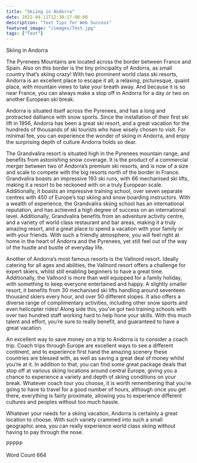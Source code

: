 ```yaml
---
title: "Skiing in Andorra"
date: 2022-04-11T12:38:17-08:00
description: "Text Tips for Web Success"
featured_image: "/images/Text.jpg"
tags: ["Text"]
---
```


Skiing in Andorra

The Pyrenees Mountains are located across the border between France and Spain.  Also on this border is the tiny principality of Andorra, as small country that’s skiing crazy!  With two prominent world class ski resorts, Andorra is an excellent place to escape it all; a relaxing, picturesque, quaint place, with mountain views to take your breath away.  And because it is so near France, you can always make a stop off in Andorra for a day or two on another European ski break.

Andorra is situated itself across the Pyrenees, and has a long and protracted dalliance with snow sports.  Since the installation of their first ski lift in 1956, Andorra has been a great ski resort, and a great vacation for the hundreds of thousands of ski tourists who have wisely chosen to visit. For minimal fee, you can experience the wonder of skiing in Andorra, and enjoy the surprising depth of culture Andorra holds so dear.

The Grandvalira resort is situated high in the Pyrenees mountain range, and benefits from astonishing snow coverage.  It is the product of a commercial merger between two of Andorra’s premium ski resorts, and is now of a size and scale to compete with the big resorts north of the border in France.  Grandvalira boasts an impressive 193 ski runs, with 66 mechanised ski lifts, making it a resort to be reckoned with on a truly European scale.  Additionally, it boasts an impressive training school, over seven separate centres with 450 of Europe’s top skiing and snow boarding instructors.  With a wealth of experience, the Grandvalira skiing school has an international reputation, and has achieved a high degree of success on an international level.  Additionally, Grandvalira benefits from an adventure activity centre, and a variety of world class restaurant and bar areas, making it a truly amazing resort, and a great place to spend a vacation with your family or with your friends.  With such a friendly atmosphere, you will feel right at home in the heart of Andorra and the Pyrenees, yet still feel out of the way of the hustle and bustle of everyday life.

Another of Andorra’s most famous resorts is the Vallnord resort.  Ideally catering for all ages and abilities, the Vallnord resort offers a challenge for expert skiers, whilst still enabling beginners to have a great time.  Additionally, the Vallnord is more than well equipped for a family holiday, with something to keep everyone entertained and happy.  A slightly smaller resort, it benefits from 30 mechanised ski lifts handling around seventeen thousand skiers every hour, and over 50 different slopes.  It also offers a diverse range of complimentary activities, including other snow sports and even helicopter rides!  Along side this, you’ve got two training schools with over two hundred staff working hard to help hone your skills.  With this much talent and effort, you’re sure to really benefit, and guaranteed to have a great vacation.

An excellent way to save money on a trip to Andorra is to consider a coach trip.  Coach trips through Europe are excellent ways to see a different continent, and to experience first hand the amazing scenery these countries are blessed with, as well as saving a great deal of money whilst you’re at it.  In addition to that, you can find some great package deals that stop off at various skiing locations around central Europe, giving you a chance to experience a variety and depth of skiing conditions on your break.  Whatever coach tour you choose, it is worth remembering that you’re going to have to travel for a good number of hours, although once you get there, everything is fairly proximate, allowing you to experience different cultures and peoples without too much hassle.

Whatever your needs for a skiing vacation, Andorra is certainly a great location to choose.  With such variety crammed into such a small geographic area, you can really experience world class skiing without having to pay through the nose.

PPPPP

Word Count 664

